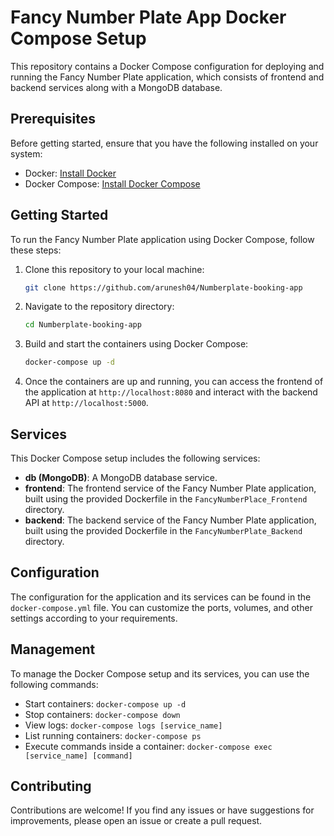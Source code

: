 # Fancy Number Plate App Docker Compose Setup

This repository contains a Docker Compose configuration for deploying and running the Fancy Number Plate application, which consists of frontend and backend services along with a MongoDB database.

## Prerequisites

Before getting started, ensure that you have the following installed on your system:

- Docker: [Install Docker](https://docs.docker.com/get-docker/)
- Docker Compose: [Install Docker Compose](https://docs.docker.com/compose/install/)

## Getting Started

To run the Fancy Number Plate application using Docker Compose, follow these steps:

1. Clone this repository to your local machine:

   ```bash
   git clone https://github.com/arunesh04/Numberplate-booking-app
   ```

2. Navigate to the repository directory:

   ```bash
   cd Numberplate-booking-app
   ```

3. Build and start the containers using Docker Compose:

   ```bash
   docker-compose up -d
   ```

4. Once the containers are up and running, you can access the frontend of the application at `http://localhost:8080` and interact with the backend API at `http://localhost:5000`.

## Services

This Docker Compose setup includes the following services:

- **db (MongoDB)**: A MongoDB database service.
- **frontend**: The frontend service of the Fancy Number Plate application, built using the provided Dockerfile in the `FancyNumberPlace_Frontend` directory.
- **backend**: The backend service of the Fancy Number Plate application, built using the provided Dockerfile in the `FancyNumberPlate_Backend` directory.

## Configuration

The configuration for the application and its services can be found in the `docker-compose.yml` file. You can customize the ports, volumes, and other settings according to your requirements.

## Management

To manage the Docker Compose setup and its services, you can use the following commands:

- Start containers: `docker-compose up -d`
- Stop containers: `docker-compose down`
- View logs: `docker-compose logs [service_name]`
- List running containers: `docker-compose ps`
- Execute commands inside a container: `docker-compose exec [service_name] [command]`

## Contributing

Contributions are welcome! If you find any issues or have suggestions for improvements, please open an issue or create a pull request.

